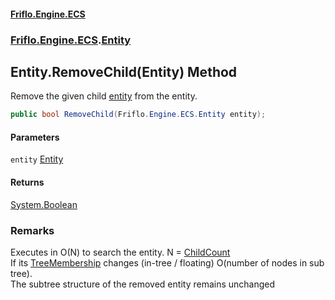 #### [Friflo.Engine.ECS](index.md 'index')
### [Friflo.Engine.ECS](Friflo.Engine.ECS.md 'Friflo.Engine.ECS').[Entity](Entity.md 'Friflo.Engine.ECS.Entity')

## Entity.RemoveChild(Entity) Method

Remove the given child [entity](Entity.RemoveChild(Entity).md#Friflo.Engine.ECS.Entity.RemoveChild(Friflo.Engine.ECS.Entity).entity 'Friflo.Engine.ECS.Entity.RemoveChild(Friflo.Engine.ECS.Entity).entity') from the entity.

```csharp
public bool RemoveChild(Friflo.Engine.ECS.Entity entity);
```
#### Parameters

<a name='Friflo.Engine.ECS.Entity.RemoveChild(Friflo.Engine.ECS.Entity).entity'></a>

`entity` [Entity](Entity.md 'Friflo.Engine.ECS.Entity')

#### Returns
[System.Boolean](https://docs.microsoft.com/en-us/dotnet/api/System.Boolean 'System.Boolean')

### Remarks
Executes in O(N) to search the entity. N = [ChildCount](Entity.ChildCount.md 'Friflo.Engine.ECS.Entity.ChildCount')<br/>
If its [TreeMembership](Entity.TreeMembership.md 'Friflo.Engine.ECS.Entity.TreeMembership') changes (in-tree / floating) O(number of nodes in sub tree).<br/>
The subtree structure of the removed entity remains unchanged<br/>